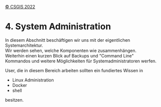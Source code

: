 <!-- the Menu -->
<link rel="stylesheet" media="all" href="../styles.css" />
<div id="logo"><a href="https://csgis.de">© CSGIS 2022</a></div>
<div id="menu"></div>
<div id="jumpMenu"></div>
<script src="../menu.js"></script>
<script src="../jumpmenu.js"></script>
<!-- the Menu -->




# 4. System Administration

In diesem Abschnitt beschäftigen wir uns mit der eigentlichen Systemarchitektur.  
Wir werden sehen, welche Komponenten wie zusammenhängen.  
Weiterhin einen kurzen Blick auf Backups und "Command Line" Kommandos und weitere Möglichkeiten für Systemadministratoren werfen.

User, die in diesem Bereich arbeiten sollten ein fundiertes Wissen in

- Linux Administration 
- Docker
- shell

besitzen.

